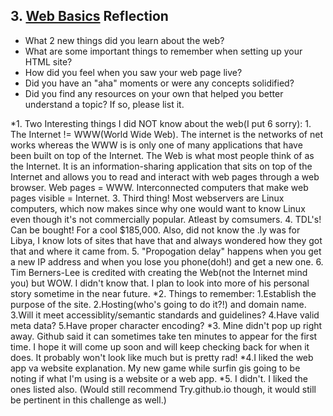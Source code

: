 ## 3. [Web Basics](3_web_basics/readme.md) Reflection

* What 2 new things did you learn about the web?
* What are some important things to remember when setting up your HTML site?
* How did you feel when you saw your web page live?
* Did you have an "aha" moments or were any concepts solidified?
* Did you find any resources on your own that helped you better understand a topic? If so, please list it.

<!-- Add your reflection here. Remove the comment markers -->

*1. Two Interesting things I did NOT know about the web(I put 6 sorry): 1. The Internet != WWW(World Wide Web). The internet is the networks of net works whereas the WWW is is only one of many applications that have been built on top of the Internet.
The Web is what most people think of as the Internet. It is an information-sharing application that sits on top of the Internet and allows you to read and interact with web pages through a web browser. Web pages = WWW. Interconnected computers that make web pages visible = Internet. 3. Third thing! Most webservers are Linux computers, which now makes since why one would want to know Linux even though it's not commercially popular. Atleast by comsumers. 4. TDL's! Can be bought! For a cool $185,000. Also, did not know the .ly was for Libya, I know lots of sites that have that and always wondered how they got that and where it came from. 5. "Propogation delay" happens when you get a new IP address and when you lose you phone(doh!) and get a new one. 6. Tim Berners-Lee is credited with creating the Web(not the Internet mind you) but WOW. I didn't know that. I plan to look into more of his personal story sometime in the near future.
*2. Things to remember: 1.Establish the purpose of the site. 2.Hosting(who's going to do it?!) and domain name. 3.Will it meet accessiblity/semantic standards and guidelines? 4.Have valid meta data? 5.Have proper character encoding? 
*3. Mine didn't pop up right away. Github said it can sometimes take ten minutes to appear for the first time. I hope it will come up soon and will keep checking back for when it does. It probably won't look like much but is pretty rad!
*4.I liked the web app va website explanation. My new game while surfin gis going to be noting if what I'm using is a website or a web app.
*5. I didn't. I liked the ones listed also. (Would still recommend Try.github.io though, it would still be pertinent in this challenge as well.)